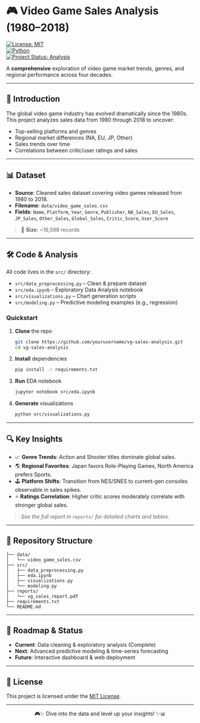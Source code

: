 <!--
  README.md for the Video Game Sales Analysis Project
  --------------------------------------------------
  This repository contains code and data for analyzing video game sales from 1980 to 2018.
-->

# 🎮 Video Game Sales Analysis (1980–2018)

[![License: MIT](https://img.shields.io/badge/License-MIT-blue.svg)](#license)  
[![Python](https://img.shields.io/badge/Python-3.8%2B-yellow.svg)](#requirements)  
[![Project Status: Analysis](https://img.shields.io/badge/Status-Analysis-green.svg)](#status)

A **comprehensive** exploration of video game market trends, genres, and regional performance across four decades.

---

## 🚀 Introduction

The global video game industry has evolved dramatically since the 1980s. This project analyzes sales data from 1980 through 2018 to uncover:

- Top-selling platforms and genres  
- Regional market differences (NA, EU, JP, Other)  
- Sales trends over time  
- Correlations between critic/user ratings and sales  

---

## 📊 Dataset

- **Source**: Cleaned sales dataset covering video games released from 1980 to 2018.
- **Filename**: `data/video_game_sales.csv`
- **Fields**: `Name`, `Platform`, `Year`, `Genre`, `Publisher`, `NA_Sales`, `EU_Sales`, `JP_Sales`, `Other_Sales`, `Global_Sales`, `Critic_Score`, `User_Score`

> 💾 **Size**: ~16,598 records

---

## 🛠 Code & Analysis

All code lives in the `src/` directory:

- `src/data_preprocessing.py` – Clean & prepare dataset  
- `src/eda.ipynb` – Exploratory Data Analysis notebook  
- `src/visualizations.py` – Chart generation scripts  
- `src/modeling.py` – Predictive modeling examples (e.g., regression)  

### Quickstart

1. **Clone** the repo  
   ```bash
   git clone https://github.com/yourusername/vg-sales-analysis.git
   cd vg-sales-analysis
   ```
2. **Install** dependencies  
   ```bash
   pip install -r requirements.txt
   ```
3. **Run** EDA notebook  
   ```bash
   jupyter notebook src/eda.ipynb
   ```
4. **Generate** visualizations  
   ```bash
   python src/visualizations.py
   ```

---

## 🔍 Key Insights

- 📈 **Genre Trends**: Action and Shooter titles dominate global sales.  
- 🌎 **Regional Favorites**: Japan favors Role-Playing Games, North America prefers Sports.  
- 🕹️ **Platform Shifts**: Transition from NES/SNES to current-gen consoles observable in sales spikes.  
- ⭐ **Ratings Correlation**: Higher critic scores moderately correlate with stronger global sales.

> _See the full report in `reports/` for detailed charts and tables._

---

## 📂 Repository Structure

```
├── data/
│   └── video_game_sales.csv
├── src/
│   ├── data_preprocessing.py
│   ├── eda.ipynb
│   ├── visualizations.py
│   └── modeling.py
├── reports/
│   └── vg_sales_report.pdf
├── requirements.txt
└── README.md
```

---

## 🎯 Roadmap & Status

- **Current**: Data cleaning & exploratory analysis (Complete)  
- **Next**: Advanced predictive modeling & time-series forecasting  
- **Future**: Interactive dashboard & web deployment  

---

## 📅 License

This project is licensed under the [MIT License](LICENSE).

---

<div align="center">
  🎮✨ Dive into the data and level up your insights! ✨📊
</div>
